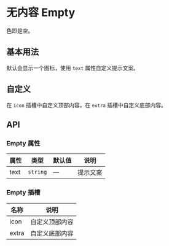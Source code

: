 # 无内容 Empty
色即是空。


## 基本用法
默认会显示一个图标，使用 `text` 属性自定义提示文案。
<qii-demo src="./demo/empty/basic.vue"/>


## 自定义
在 `icon` 插槽中自定义顶部内容，在 `extra` 插槽中自定义底部内容。
<qii-demo src="./demo/empty/custom.vue"/>


## API

### Empty 属性
| 属性 | 类型 | 默认值 | 说明 |
| --- | --- | --- | --- |
| text | `string` | — | 提示文案 |

### Empty 插槽
| 名称 | 说明 |
| --- | --- |
| icon  | 自定义顶部内容 |
| extra | 自定义底部内容 |